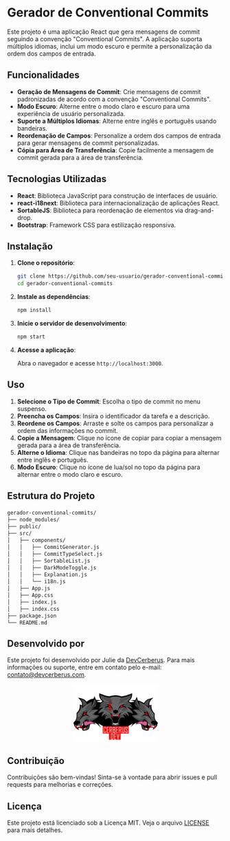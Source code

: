 # Gerador de Conventional Commits

Este projeto é uma aplicação React que gera mensagens de commit seguindo a convenção "Conventional Commits". A aplicação suporta múltiplos idiomas, inclui um modo escuro e permite a personalização da ordem dos campos de entrada.

## Funcionalidades

- **Geração de Mensagens de Commit**: Crie mensagens de commit padronizadas de acordo com a convenção "Conventional Commits".
- **Modo Escuro**: Alterne entre o modo claro e escuro para uma experiência de usuário personalizada.
- **Suporte a Múltiplos Idiomas**: Alterne entre inglês e português usando bandeiras.
- **Reordenação de Campos**: Personalize a ordem dos campos de entrada para gerar mensagens de commit personalizadas.
- **Cópia para Área de Transferência**: Copie facilmente a mensagem de commit gerada para a área de transferência.

## Tecnologias Utilizadas

- **React**: Biblioteca JavaScript para construção de interfaces de usuário.
- **react-i18next**: Biblioteca para internacionalização de aplicações React.
- **SortableJS**: Biblioteca para reordenação de elementos via drag-and-drop.
- **Bootstrap**: Framework CSS para estilização responsiva.

## Instalação

1. **Clone o repositório**:

   ```bash
   git clone https://github.com/seu-usuario/gerador-conventional-commits.git
   cd gerador-conventional-commits
   ```

2. **Instale as dependências**:

   ```bash
   npm install
   ```

3. **Inicie o servidor de desenvolvimento**:

   ```bash
   npm start
   ```

4. **Acesse a aplicação**:

   Abra o navegador e acesse `http://localhost:3000`.

## Uso

1. **Selecione o Tipo de Commit**: Escolha o tipo de commit no menu suspenso.
2. **Preencha os Campos**: Insira o identificador da tarefa e a descrição.
3. **Reordene os Campos**: Arraste e solte os campos para personalizar a ordem das informações no commit.
4. **Copie a Mensagem**: Clique no ícone de copiar para copiar a mensagem gerada para a área de transferência.
5. **Alterne o Idioma**: Clique nas bandeiras no topo da página para alternar entre inglês e português.
6. **Modo Escuro**: Clique no ícone de lua/sol no topo da página para alternar entre o modo claro e escuro.

## Estrutura do Projeto

```
gerador-conventional-commits/
├── node_modules/
├── public/
├── src/
│   ├── components/
│   │   ├── CommitGenerator.js
│   │   ├── CommitTypeSelect.js
│   │   ├── SortableList.js
│   │   ├── DarkModeToggle.js
│   │   ├── Explanation.js
│   │   └── i18n.js
│   ├── App.js
│   ├── App.css
│   ├── index.js
│   ├── index.css
├── package.json
└── README.md
```

## Desenvolvido por

Este projeto foi desenvolvido por Julie da [DevCerberus](https://devcerberus.com). Para mais informações ou suporte, entre em contato pelo e-mail: [contato@devcerberus.com](mailto:contato@devcerberus.com).

<p align="center">
<img src="src/img/logo.png" alt="DevCerberus Logo" width="200" />
</p>

## Contribuição

Contribuições são bem-vindas! Sinta-se à vontade para abrir issues e pull requests para melhorias e correções.

## Licença

Este projeto está licenciado sob a Licença MIT. Veja o arquivo [LICENSE](LICENSE) para mais detalhes.

